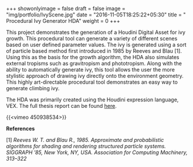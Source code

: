 +++
showonlyimage = false
draft = false
image = "img/portfolio/IvyScene.jpg"
date = "2016-11-05T18:25:22+05:30"
title = "  Procedural Ivy Generator HDA"
weight = 0
+++


This project demonstrates the generation of a Houdini Digital Asset for ivy growth.  This procedural tool can generate a variety of different scenes based on user defined parameter values.  The ivy is generated using a sort of particle based method first introduced in 1985 by Reeves and Blau [1].  <!--more--> Using this as the basis for the growth algorithm, the HDA also simulates external tropisms such as gravitropism and phototropism. Along with the ability to automatically generate ivy, this tool allows the user the more stylistic approach of drawing ivy directly onto the environment geometry. This highly art-directable procedural tool demonstrates an easy way to generate climbing ivy.

The HDA was primarily created using the Houdini expression language, VEX. The full thesis report can be found [here](https://nccastaff.bournemouth.ac.uk/jmacey/MastersProject/MSc20/05/index.html).



{{<vimeo 450938534>}}  <br/>

**References**

[1] *Reeves W. T. and Blau R., 1985. Approximate and probabilistic algorithms for
shading and rendering structured particle systems. SIGGRAPH ’85, New
York, NY, USA. Association for Computing Machinery, 313–322*